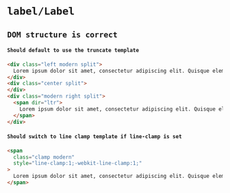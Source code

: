 # `label/Label`

## `DOM structure is correct`

####   `Should default to use the truncate template`

```html
<div class="left modern split">
  Lorem ipsum dolor sit amet, consectetur adipiscing elit. Quisque elementum sapien justo, vel mattis quam rhoncus eu.
</div>
<div class="center split">
</div>
<div class="modern right split">
  <span dir="ltr">
    Lorem ipsum dolor sit amet, consectetur adipiscing elit. Quisque elementum sapien justo, vel mattis quam rhoncus eu.
  </span>
</div>

```

####   `Should switch to line clamp template if line-clamp is set`

```html
<span
  class="clamp modern"
  style="line-clamp:1;-webkit-line-clamp:1;"
>
  Lorem ipsum dolor sit amet, consectetur adipiscing elit. Quisque elementum sapien justo, vel mattis quam rhoncus eu. Lorem ipsum dolor sit amet, consectetur adipiscing elit. Quisque elementum sapien justo, vel mattis quam rhoncus eu.
</span>

```

